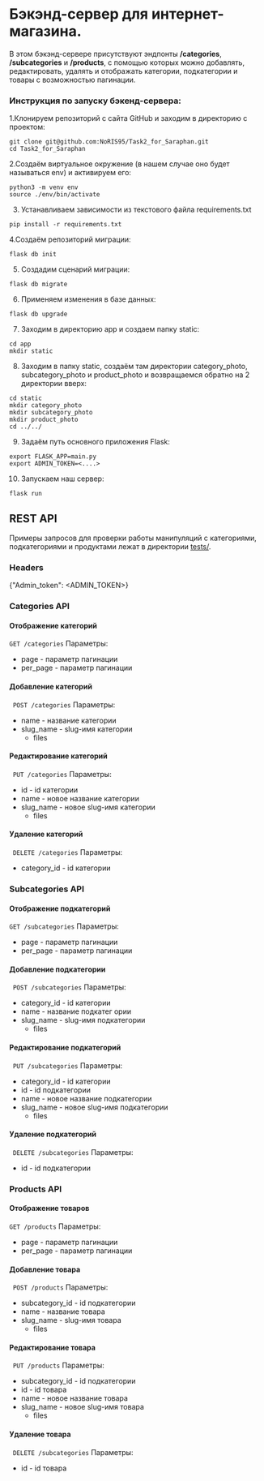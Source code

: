 # Бэкэнд-сервер для интернет-магазина.
В этом бэкэнд-сервере присутствуют эндпонты __/categories__, __/subcategories__ и __/products__, с помощью которых  можно добавлять, редактировать, удалять и отображать категории, подкатегории и товары с возможностью пагинации.
### Инструкция по запуску бэкенд-сервера:
  1.Клонируем репозиторий с сайта GitHub и заходим в директорию с проектом:
  ```
  git clone git@github.com:NoRIS95/Task2_for_Saraphan.git
  cd Task2_for_Saraphan

  ```
  2.Создаём виртуальное окружение (в нашем случае оно будет называться env) и активируем его:
  ```
  python3 -m venv env
  source ./env/bin/activate
  ```
  3. Устанавливаем зависимости из текстового файла requirements.txt
  ```
  pip install -r requirements.txt
  ```
  4.Создаём репозиторий миграции:
  ```
  flask db init
  ```
  5. Создадим сценарий миграции:
  ```
  flask db migrate
  ```
  6. Применяем изменения в базе данных:
  ```
  flask db upgrade
  ```
  7. Заходим в директорию app и создаем папку static:
  ```
  cd app
  mkdir static
  ```
  8. Заходим в папку static, создаём там директории category_photo, subcategory_photo и product_photo и возвращаемся обратно на 2 директории вверх:
  ```
  cd static
  mkdir category_photo
  mkdir subcategory_photo
  mkdir product_photo
  cd ../../
  ```
  9. Задаём путь основного приложения Flask:
  ```
  export FLASK_APP=main.py
  export ADMIN_TOKEN=<....>
  ```
  10. Запускаем наш сервер:
  ```
  flask run
  ```
## REST API
  Примеры запросов для проверки работы манипуляций с категориями, подкатегориями и продуктами лежат в директории [tests/](tests/).
### Headers
{"Admin_token": <ADMIN_TOKEN>}
### Categories API
#### Отображение категорий
```GET /categories```
Параметры:
* page - параметр пагинации
* per_page - параметр пагинации

#### Добавление категорий
``` POST /categories```
Параметры:
* name - название категории
* slug_name - slug-имя категории
  + files

#### Редактирование категорий
``` PUT /categories```
Параметры:
* id - id категории
* name - новое название категории
* slug_name - новое slug-имя категории
  + files

#### Удаление категорий
``` DELETE /categories```
Параметры:
* category_id - id категории

### Subcategories API
#### Отображение подкатегорий
```GET /subcategories```
Параметры:
* page - параметр пагинации
* per_page - параметр пагинации

#### Добавление подкатегории
``` POST /subcategories```
Параметры:
* category_id - id категории
* name - название подкатег  ории
* slug_name - slug-имя подкатегории
  + files

#### Редактирование подкатегорий
``` PUT /subcategories```
Параметры:
* category_id - id категории
* id - id подкатегории
* name - новое название подкатегории
* slug_name - новое slug-имя подкатегории
  + files

#### Удаление подкатегорий
``` DELETE /subcategories```
Параметры:
* id - id подкатегории

### Products API
#### Отображение товаров
```GET /products```
Параметры:
* page - параметр пагинации
* per_page - параметр пагинации

#### Добавление товара
``` POST /products```
Параметры:
* subcategory_id - id подкатегории
* name - название товара
* slug_name - slug-имя товара
  + files

#### Редактирование товара
``` PUT /products```
Параметры:
* subcategory_id - id подкатегории
* id - id товара
* name - новое название товара
* slug_name - новое slug-имя товара
  + files

#### Удаление товара
``` DELETE /subcategories```
Параметры:
* id - id товара

